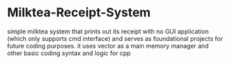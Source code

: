 # Milktea-Receipt-System

simple milktea system that prints out its receipt with no GUI application (which only supports cmd interface) and serves as foundational projects for future coding purposes.
it uses vector as a main memory manager and other basic coding syntax and logic for cpp
